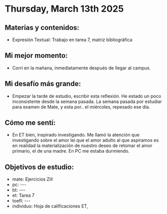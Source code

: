 # Thursday, March 13th 2025

## Materias y contenidos:
- Expresión Textual: Trabajo en tarea 7, matriz bibliográfica
## Mi mejor momento:
- Corrí en la mañana, inmediatamente después de llegar al campus.

## Mi desafío más grande:
- Empezar la tarde de estudio, escribir esta reflexión. He estado un poco inconsistente desde la semana pasada. La semana pasada por estudiar para examen de Mate, y esta por.. el miércoles, repesado ese día.

## Cómo me sentí:
- En ET bien, inspirado investigando. Me llamó la atención que investigando sobre el amor leí que el amor adulto al que aspiramos es en realidad la materialización de nuestro deseo de retomar el amor primario, el de una madre. En PC me estaba durmiendo.

## Objetivos de estudio:
- mate: Ejercicios Zill
- pc: ---
- bt: ---
- et: Tarea 7
- toefl: ---
- individuo: Hoja de calificaciones ET,

